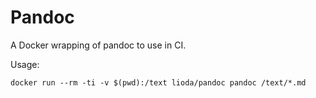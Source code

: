 # Pandoc

A Docker wrapping of pandoc to use in CI.

Usage:
```
docker run --rm -ti -v $(pwd):/text lioda/pandoc pandoc /text/*.md
```
